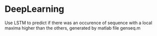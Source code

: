 # DeepLearning
Use LSTM to predict if there was an occurence of sequence with a local maxima higher than the others, generated by matlab file genseq.m
